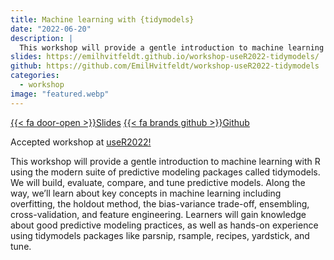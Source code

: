 ```yaml
---
title: Machine learning with {tidymodels}
date: "2022-06-20"
description: |
  This workshop will provide a gentle introduction to machine learning with R using the modern suite of predictive modeling packages called tidymodels.
slides: https://emilhvitfeldt.github.io/workshop-useR2022-tidymodels/
github: https://github.com/EmilHvitfeldt/workshop-useR2022-tidymodels
categories:
  - workshop
image: "featured.webp"
---
```






<a href="https://emilhvitfeldt.github.io/workshop-useR2022-tidymodels/" class="listing-slides btn-links">{{< fa door-open >}}Slides<a>
<a href="https://github.com/EmilHvitfeldt/workshop-useR2022-tidymodels" class="listing-github btn-links">{{< fa brands github >}}Github<a>

Accepted workshop at [useR2022!](https://user2022.r-project.org/)

This workshop will provide a gentle introduction to machine learning with R using the modern suite of predictive modeling packages called tidymodels. We will build, evaluate, compare, and tune predictive models. Along the way, we’ll learn about key concepts in machine learning including overfitting, the holdout method, the bias-variance trade-off, ensembling, cross-validation, and feature engineering. Learners will gain knowledge about good predictive modeling practices, as well as hands-on experience using tidymodels packages like parsnip, rsample, recipes, yardstick, and tune.
